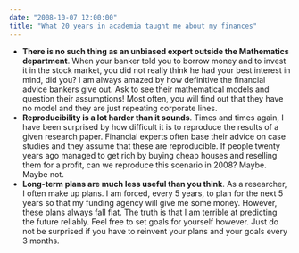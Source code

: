 ```yaml
---
date: "2008-10-07 12:00:00"
title: "What 20 years in academia taught me about my finances"
---
```




- __There is no such thing as an unbiased expert outside the Mathematics department__. When your banker told you to borrow money and to invest it in the stock market, you did not really think he had your best interest in mind, did you? I am always amazed by how definitive the financial advice bankers give out. Ask to see their mathematical models and question their assumptions! Most often, you will find out that they have no model and they are just repeating corporate lines.
- __Reproducibility is a lot harder than it sounds__. Times and times again, I have been surprised by how difficult it is to reproduce the results of a given research paper. Financial experts often base their advice on case studies and they assume that these are reproducible. If people twenty years ago managed to get rich by buying cheap houses and reselling them for a profit, can we reproduce this scenario in 2008? Maybe. Maybe not.
- __Long-term plans are much less useful than you think__. As a researcher, I often make up plans. I am forced, every 5 years, to plan for the next 5 years so that my funding agency will give me some money. However, these plans always fall flat. The truth is that I am terrible at predicting the future reliably. Feel free to set goals for yourself however. Just do not be surprised if you have to reinvent your plans and your goals every 3 months.


